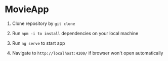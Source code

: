 # MovieApp


1. Clone repository by `git clone`

2. Run `npm -i to install` dependencies on your local machine

3. Run `ng serve` to start app 

4. Navigate to `http://localhost:4200/` if browser won't open automatically